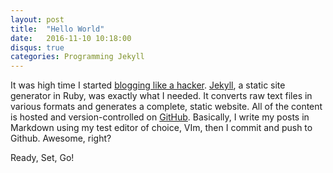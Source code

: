 ```yaml
---
layout: post
title:  "Hello World"
date:   2016-11-10 10:18:00
disqus: true
categories: Programming Jekyll
---
```


It was high time I started [blogging like a hacker](http://tom.preston-werner.com/2008/11/17/blogging-like-a-hacker.html). [Jekyll](https://jekyllrb.com/), a static site generator in Ruby, was exactly what I needed. It converts raw text files in various formats and generates a complete, static website. All of the content is hosted and version-controlled on [GitHub](https://github.com/mbdimitrova/mbdimitrova.github.io). Basically, I write my posts in Markdown using my test editor of choice, VIm, then I commit and push to Github. Awesome, right?

Ready, Set, Go!
